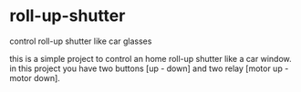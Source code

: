 # roll-up-shutter
control roll-up shutter like car glasses

this is a simple project to control an home roll-up shutter like a car window.
in this project you have two buttons [up - down] and two relay [motor up - motor down].
